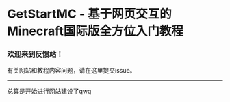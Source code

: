 # GetStartMC - 基于网页交互的Minecraft国际版全方位入门教程

### 欢迎来到反馈站！

有关网站和教程内容问题，请在这里提交issue。

---

总算是开始进行网站建设了qwq